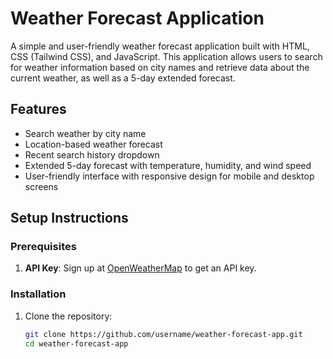 # Weather Forecast Application

A simple and user-friendly weather forecast application built with HTML, CSS (Tailwind CSS), and JavaScript. This application allows users to search for weather information based on city names and retrieve data about the current weather, as well as a 5-day extended forecast.

## Features

- Search weather by city name
- Location-based weather forecast
- Recent search history dropdown
- Extended 5-day forecast with temperature, humidity, and wind speed
- User-friendly interface with responsive design for mobile and desktop screens

## Setup Instructions

### Prerequisites

1. **API Key**: Sign up at [OpenWeatherMap](https://openweathermap.org/) to get an API key.

### Installation

1. Clone the repository:
   ```bash
   git clone https://github.com/username/weather-forecast-app.git
   cd weather-forecast-app
